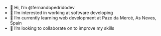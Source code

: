 - 👋 Hi, I’m @fernandopedridodev
- 👀 I’m interested in working at software developing
- 🌱 I’m currently learning web development at Pazo da Mercé, As Neves, Spain
- 💞️ I’m looking to collaborate on to improve my skills

<!---
fernandopedridodev/fernandopedridodev is a ✨ special ✨ repository because its `README.md` (this file) appears on your GitHub profile.
You can click the Preview link to take a look at your changes.
--->

